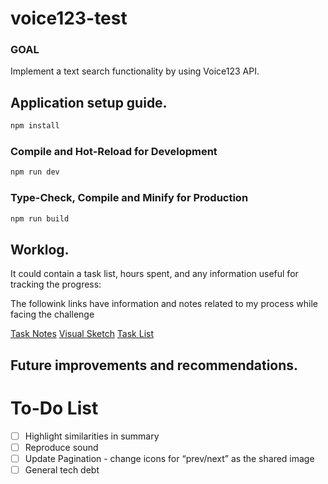 # voice123-test

### GOAL

Implement a text search functionality by using Voice123 API.

## Application setup guide.

```sh
npm install
```

### Compile and Hot-Reload for Development

```sh
npm run dev
```

### Type-Check, Compile and Minify for Production

```sh
npm run build
```

## Worklog.

It could contain a task list, hours spent, and any information useful for tracking the progress:

The followink links have information and notes related to my process while facing the challenge

[Task Notes](https://www.notion.so/voice123-test-64de3c5fb37c495f8f6a149ce3450956?pvs=4)
[Visual Sketch](https://excalidraw.com/#room=3b6b19a81b4813e42882,sJ6F93Zv0ZLBbj8INXrdnA)
[Task List](https://www.notion.so/Tasks-7491da84b3fe48a39118f39daea3d566?pvs=4)


## Future improvements and recommendations.

# To-Do List

- [ ]  Highlight similarities in summary
- [ ]  Reproduce sound
- [ ]  Update Pagination - change icons for “prev/next” as the shared image
- [ ]  General tech debt